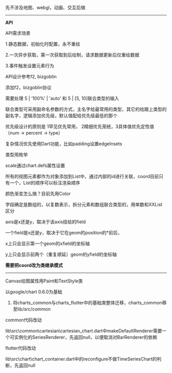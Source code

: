 先不涉及地图、webgl，动画、交互后做

---

**API**

API需求场景

1.静态数据，初始化时配置，永不重绘

2.一次异步获取，第一次获取到后绘制，请求数据更新后仅重绘数据

3.事件触发设置元素行为



API设计参考f2, bizgoblin

添加f2，bizgoblin协议







需要处理 5 | ‘100%’ | 'auto' 和 5 | [5, 10]联合类型的输入

联合类型可采用副命名参数的方式，主名字给最常用的类型，其它的给跟上类型的副名字，逻辑添加优先级，默认值配给优先级最低的那个

优先级设计的原则是 1罕见优先常用， 2精细优先笼统，3具体值优先定性值（num -> percent -> type）

复杂情况优先使用Dart功能，比如padding设置edgeInsets

类型用枚举



scale通过chart.defs属性设置



所有的视图元素都作为对象添加到List中，通过内部的id进行关联，coord目前只有一个，List的顺序可以标注渲染顺序



颜色渐变怎么搞？目前先用Color

字段确定是数组的，以复数表示，拆分元素和数组联合类型的，用单数和XXList区分



axis是x还是y，取决于该axis挂给的field

一个field是x还是y，取决于它在geom的position的\*前后，

x上只会显示第一个geom的xfield的坐标轴

y上只会显示前两个（重复顺延）geom的yfield的坐标轴



**需要把coord改为类继承模式**



---

Canvas绘图属性用Paint和TextStyle类



以google/chart 0.6.0为基础

1. 将charts_common与charts_flutter中的基础类整体迁移，charts_common移至lib/src/common

common代码改动

lib\src\common\cartesian\cartesian_chart.dart中makeDefaultRenderer需要一个可实例化的SeriesRenderer，先返回null，以便取消对BarRenderer的依赖

flutter代码改动

lib\src\chart\chart_container.dart中的reconfigure不做TimeSeriesChart的判断，先返回null